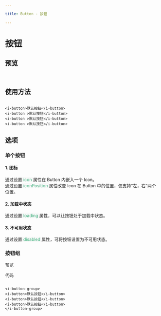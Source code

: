 ```yaml
---

title: Button - 按钮

---
```


# 按钮

## 预览

&nbsp;
<ClientOnly>
<button-demos></button-demos>
</ClientOnly>

## 使用方法

```vue

<i-button>默认按钮</i-button>
<i-button >默认按钮</i-button>
<i-button >默认按钮</i-button>
<i-button >默认按钮</i-button>
```

## 选项

### 单个按钮

#### 1. 图标

通过设置<span style='color:#3eaf7c;background-color:#F8F8F8'> icon </span>属性在 Button 内嵌入一个 Icon。  
通过设置<span style='color:#3eaf7c;background-color:#F8F8F8'> iconPosition </span>属性改变 Icon 在 Button 中的位置，仅支持“左，右”两个位置。

#### 2. 加载中状态

通过设置<span style='color:#3eaf7c;background-color:#F8F8F8'> loading </span>属性，可以让按钮处于加载中状态。

#### 3. 不可用状态

通过设置<span style='color:#3eaf7c;background-color:#F8F8F8'> disabled </span>属性，可将按钮设置为不可用状态。

### 按钮组

预览
<ClientOnly>
<button-group-demo></button-group-demo>
</ClientOnly>

代码

```vue

<i-button-group>
<i-button>默认按钮</i-button>
<i-button>默认按钮</i-button>
<i-button>默认按钮</i-button>
</i-button-group>
```




